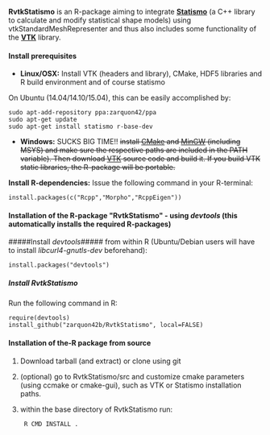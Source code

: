 __RvtkStatismo__ is an R-package aiming to integrate **[Statismo](https://github.com/statismo/statismo)** (a C++ library to calculate and modify statistical shape models) using vtkStandardMeshRepresenter and thus also includes some functionality of the **[VTK](http://www.vtk.org)** library.

#### Install prerequisites ###



* **Linux/OSX:** Install VTK (headers and library), CMake, HDF5 libraries and R build environment and of course statismo

On Ubuntu (14.04/14.10/15.04), this can be easily accomplished by:
	
	sudo apt-add-repository ppa:zarquon42/ppa
	sudo apt-get update
	sudo apt-get install statismo r-base-dev





* **Windows:** SUCKS BIG TIME!! <s>install [CMake](http://cmake.org/cmake/resources/software.html) and [MinGW](http://www.mingw.org/) (including MSYS) and make sure the respective paths are included in the PATH variable). Then download  [VTK](http://www.vtk.org/VTK/resources/software.html) source code and build it. If you build VTK static libraries, the R-package will be portable.</s>





**Install R-dependencies:** Issue the following command in your R-terminal:

	install.packages(c("Rcpp","Morpho","RcppEigen"))



#### Installation of the R-package "RvtkStatismo"  - using *devtools* (this automatically installs the required R-packages)



#####Install *devtools*#####
from within R (Ubuntu/Debian users will have to install *libcurl4-gnutls-dev* beforehand):

        
	install.packages("devtools")


##### Install *RvtkStatismo* #####
Run the following command in R:
        
	require(devtools)
	install_github("zarquon42b/RvtkStatismo", local=FALSE)
   
#### Installation of the-R package from source ###

1. Download tarball (and extract) or clone using git

2. (optional) go to RvtkStatismo/src and customize cmake parameters (using ccmake or cmake-gui), such as VTK or Statismo installation paths.

3. within the base directory of RvtkStatismo run: 
 
		R CMD INSTALL . 
 
